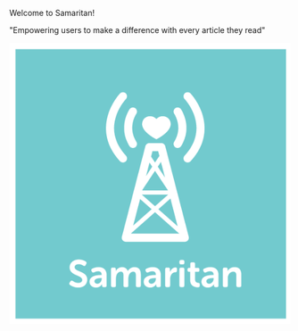 Welcome to Samaritan!

"Empowering users to make a difference with every article they read"

![Screenshot](Samaritan_shirt.png) 

